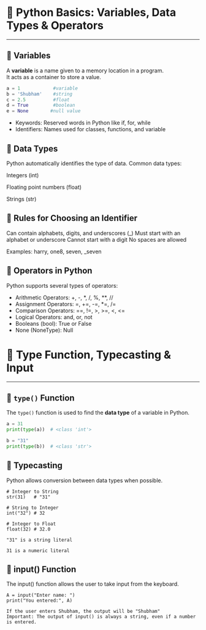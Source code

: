 # 📝 Python Basics: Variables, Data Types & Operators

---

## 🔹 Variables
A **variable** is a name given to a memory location in a program.  
It acts as a container to store a value.

```python
a = 1            #variable
b = 'Shubham'    #string
c = 2.5          #float
d = True         #boolean
e = None        #null value
```
- Keywords: Reserved words in Python like if, for, while
- Identifiers: Names used for classes, functions, and variable

## 🔹 Data Types

Python automatically identifies the type of data. Common data types:

Integers (int)

Floating point numbers (float)

Strings (str)

## 🔹 Rules for Choosing an Identifier
Can contain alphabets, digits, and underscores (_)
Must start with an alphabet or underscore
Cannot start with a digit
No spaces are allowed

Examples:
harry, one8, seven, _seven

## 🔹 Operators in Python
Python supports several types of operators:

- Arithmetic Operators:  +, -, *, /, %, **, //
- Assignment Operators:  =, +=, -=, *=, /=
- Comparison Operators:  ==, !=, >, >=, <, <=
- Logical Operators:     and, or, not
- Booleans (bool):      True or False
- None (NoneType):      Null

# 🐍 Type Function, Typecasting & Input

---

## 🔹 `type()` Function
The `type()` function is used to find the **data type** of a variable in Python.

```python
a = 31
print(type(a))  # <class 'int'>

b = "31"
print(type(b))  # <class 'str'>
```

## 🔹 Typecasting

Python allows conversion between data types when possible.
```
# Integer to String
str(31)   # "31"

# String to Integer
int("32") # 32

# Integer to Float
float(32) # 32.0

"31" is a string literal

31 is a numeric literal
```

## 🔹 input() Function

The input() function allows the user to take input from the keyboard.
```
A = input("Enter name: ")
print("You entered:", A)

If the user enters Shubham, the output will be "Shubham"
Important: The output of input() is always a string, even if a number is entered.
```
